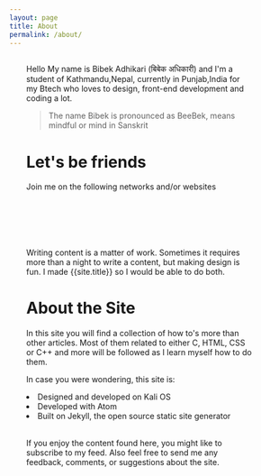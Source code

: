 ```yaml
---
layout: page
title: About
permalink: /about/
---
```

<link rel="stylesheet" href="https://cdnjs.cloudflare.com/ajax/libs/font-awesome/4.7.0/css/font-awesome.min.css">
<div style="width:80%" class="cont">
<p>Hello My name is Bibek Adhikari (बिबेक अधिकारी) and I'm a student of Kathmandu,Nepal, currently in Punjab,India for my Btech who loves to design, front-end development and coding a lot.  
</p>
<blockquote>
The name Bibek is pronounced as BeeBek, means mindful or mind in Sanskrit
</blockquote>
<h1>Let's be friends</h1>
<p>Join me on the following networks and/or websites</p>
<h1>
<i class="fa fa-facebook" title="facebook" style="font-size:35px"></i>
<i class="fa fa-twitter" style="font-size:35px"></i>
<i class="fa fa-google-plus" style="font-size:35px"></i>
<i class="fa fa-linkedin" style="font-size:35px"></i>
<i class="fa fa-instagram" style="font-size:35px"></i>
</h1>
<p>Writing content is a matter of work. Sometimes it requires more than a night to write a content, but making design is fun. I made {{site.title}} so I would be able to do both.</p>
<h1>About the Site</h1>
<p>In this site you will find a collection of how to's more than other articles. Most of them related to either C, HTML, CSS or C++ and more will be followed as I learn myself how to do them.</p>
<p>In case you were wondering, this site is:</p>
<li>Designed and developed on Kali OS</li>
<li>Developed with Atom</li>
<li>Built on Jekyll, the open source static site generator</li>
<br/>
<p> If you enjoy the content found here, you might like to subscribe to my <i class="fa fa-rss"></i> feed. Also feel free to send me any feedback, comments, or suggestions about the site.</p>
</div>
<style>
.cont{
margin: 30px;
text-align:left;
}
h1 i{
padding-left:5px;
padding-right:5px;
}
</style>
